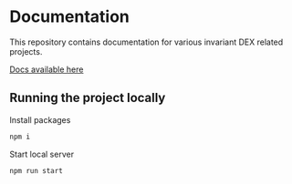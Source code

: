 # Documentation
This repository contains documentation for various invariant DEX related projects.

[Docs available here](https://docs.invariant.app/)

## Running the project locally
Install packages

```bash
npm i
```

Start local server 

```bash
npm run start
```